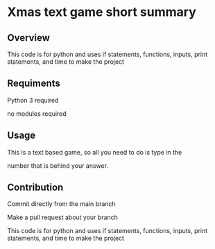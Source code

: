 
# Xmas text game short summary

## Overview 
This code is for python and uses if statements, functions, inputs, print statements, and time to make the project

## Requiments
Python 3 required 

no modules required
## Usage
This is a text based game, so all you need to do is type in the

number that is behind your answer.
## Contribution
Commit directly from the main branch

Make a pull request about your branch

This code is for python and uses if statements, functions, inputs, print statements, and time to make the project

